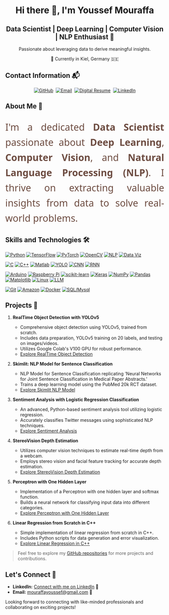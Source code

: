 <div align="center">
  <h1>Hi there 👋, I'm Youssef Mouraffa</h1>
</div>

<div align="center">
  <h2>Data Scientist | Deep Learning | Computer Vision | NLP Enthusiast 🚀</h2>
  <p>Passionate about leveraging data to derive meaningful insights.</p>
  <p>📍 Currently in Kiel, Germany 🇩🇪</p>
</div>

## Contact Information 📬

<div align="center">
  <a href="https://github.com/mouraffa"><img src="https://img.shields.io/badge/-GitHub-181717?style=for-the-badge&logo=github&logoColor=white&logoSize=30&labelColor=FF5722" alt="GitHub"></a>&nbsp;
  <a href="mailto:mouraffayoussef@gmail.com"><img src="https://img.shields.io/badge/-Email-D14836?style=for-the-badge&logo=gmail&logoColor=white&logoSize=30&labelColor=FFC107" alt="Email"></a>&nbsp;
  <a href="https://digital-resume-with-app-dny3seferew7bf6fmsens7.streamlit.app/"><img src="https://img.shields.io/badge/-Digital%20Resume-8E24AA?style=for-the-badge&logo=file&logoColor=white&logoSize=30&labelColor=4CAF50" alt="Digital Resume"></a>&nbsp;
  <a href="https://www.linkedin.com/in/youssef-mouraffa-316663201/"><img src="https://img.shields.io/badge/-LinkedIn-0A66C2?style=for-the-badge&logo=linkedin&logoColor=white&logoSize=30&labelColor=2196F3" alt="LinkedIn"></a>
</div>

## About Me 🌟

<div iv align="justify" style="font-size: 30px; line-height: 1.6; color: #6D4C41; font-family: 'Segoe UI', Tahoma, Geneva, Verdana, sans-serif;">

I'm a dedicated **Data Scientist** passionate about **Deep Learning**, **Computer Vision**, and **Natural Language Processing (NLP)**. I thrive on extracting valuable insights from data to solve real-world problems.

</div>


## Skills and Technologies 🛠️

[![Python](https://img.shields.io/badge/-Python-3776AB?style=for-the-badge&logo=python&logoColor=white&logoSize=2)](#)
[![TensorFlow](https://img.shields.io/badge/-TensorFlow-FF6F00?style=for-the-badge&logo=tensorflow&logoColor=white&logoSize=2)](#)
[![PyTorch](https://img.shields.io/badge/-PyTorch-EE4C2C?style=for-the-badge&logo=pytorch&logoColor=white&logoSize=2)](#)
[![OpenCV](https://img.shields.io/badge/-OpenCV-5C3EE8?style=for-the-badge&logo=opencv&logoColor=white&logoSize=2)](#)
[![NLP](https://img.shields.io/badge/-NLP-4db33d?style=for-the-badge&logoSize=2)](#)
[![Data Viz](https://img.shields.io/badge/-Data%20Viz-ff69b4?style=for-the-badge&logoSize=2)](#)

[![C](https://img.shields.io/badge/-C-A8B9CC?style=for-the-badge&logo=c&logoColor=white&logoSize=2)](#)
[![C++](https://img.shields.io/badge/-C++-00599C?style=for-the-badge&logo=c%2B%2B&logoColor=white&logoSize=2)](#)
[![Matlab](https://img.shields.io/badge/-Matlab-0076A8?style=for-the-badge&logo=mathworks&logoColor=white&logoSize=2)](#)
[![YOLO](https://img.shields.io/badge/-YOLO-990000?style=for-the-badge&logoSize=2)](#)
[![CNN](https://img.shields.io/badge/-CNN-FF0000?style=for-the-badge&logoSize=2)](#)
[![RNN](https://img.shields.io/badge/-RNN-FF0000?style=for-the-badge&logoSize=2)](#)

[![Arduino](https://img.shields.io/badge/-Arduino-00979D?style=for-the-badge&logo=arduino&logoColor=white&logoSize=2)](#)
[![Raspberry Pi](https://img.shields.io/badge/-Raspberry%20Pi-A22846?style=for-the-badge&logo=raspberry%20pi&logoColor=white&logoSize=2)](#)
[![scikit-learn](https://img.shields.io/badge/-scikit%20learn-F7931E?style=for-the-badge&logo=scikit-learn&logoColor=white&logoSize=2)](#)
[![Keras](https://img.shields.io/badge/-Keras-D00000?style=for-the-badge&logo=keras&logoColor=white&logoSize=2)](#)
[![NumPy](https://img.shields.io/badge/-NumPy-013243?style=for-the-badge&logo=numpy&logoColor=white&logoSize=2)](#)
[![Pandas](https://img.shields.io/badge/-Pandas-150458?style=for-the-badge&logo=pandas&logoColor=white&logoSize=2)](#)
[![Matplotlib](https://img.shields.io/badge/-Matplotlib-11557C?style=for-the-badge&logo=python&logoColor=white&logoSize=2)](#)
[![Linux](https://img.shields.io/badge/-Linux-FCC624?style=for-the-badge&logo=linux&logoColor=white&logoSize=2)](#)
[![LLM](https://img.shields.io/badge/-LLM-00599C?style=for-the-badge&logoSize=2)](#)

[![Git](https://img.shields.io/badge/-Git-F05032?style=for-the-badge&logo=git&logoColor=white&logoSize=2)](#)
[![Amazon](https://img.shields.io/badge/-Amazon-232F3E?style=for-the-badge&logo=amazon&logoColor=white&logoSize=2)](#)
[![Docker](https://img.shields.io/badge/-Docker-2496ED?style=for-the-badge&logo=docker&logoColor=white&logoSize=2)](#)
[![SQL/Mysql](https://img.shields.io/badge/-SQL/Mysql-4479A1?style=for-the-badge&logo=mysql&logoColor=white&logoSize=2)](#)


## Projects 🚀

1. **RealTime Object Detection with YOLOv5**
   - Comprehensive object detection using YOLOv5, trained from scratch.
   - Includes data preparation, YOLOv5 training on 20 labels, and testing on images/videos.
   - Utilizes Google Colab's V100 GPU for robust performance.
   - [Explore RealTime Object Detection](https://github.com/mouraffa/RealTime-Object-Detection-YOLOv5) 

2. **Skimlit: NLP Model for Sentence Classification**
   - NLP Model for Sentence Classification replicating 'Neural Networks for Joint Sentence Classification in Medical Paper Abstracts.'
   - Trains a deep learning model using the PubMed 20k RCT dataset.
   - [Explore Skimlit NLP Model]([#](https://github.com/mouraffa/Skimlit-NLP-Model-for-Sentence-Classification-in-Paper-Abstracts))

3. **Sentiment Analysis with Logistic Regression Classification**
   - An advanced, Python-based sentiment analysis tool utilizing logistic regression.
   - Accurately classifies Twitter messages using sophisticated NLP techniques.
   - [Explore Sentiment Analysis](https://github.com/mouraffa/Sentimental_Analysis_LogRegClassification) 

4. **StereoVision Depth Estimation**
   - Utilizes computer vision techniques to estimate real-time depth from a webcam.
   - Employs stereo vision and facial feature tracking for accurate depth estimation.
   - [Explore StereoVision Depth Estimation](https://github.com/mouraffa/StereoVision-DepthEstimation)

5. **Perceptron with One Hidden Layer**
   - Implementation of a Perceptron with one hidden layer and softmax function.
   - Builds a neural network for classifying input data into different categories.
   - [Explore Perceptron with One Hidden Layer]((https://github.com/mouraffa/Perceptron-with-one-hidden-layer))

6. **Linear Regression from Scratch in C++**
   - Simple implementation of linear regression from scratch in C++.
   - Includes Python scripts for data generation and error visualization.
   - [Explore Linear Regression in C++](https://github.com/mouraffa/LinearRegression_CPP_FromScratch) 

> Feel free to explore my [GitHub repositories](https://github.com/mouraffa?tab=repositories) for more projects and contributions.

## Let's Connect 🤝

- **LinkedIn:** [Connect with me on LinkedIn](https://www.linkedin.com/in/youssef-mouraffa-316663201/) 🔗
- **Email:** [mouraffayoussef@gmail.com](mailto:mouraffayoussef@gmail.com) 📧

Looking forward to connecting with like-minded professionals and collaborating on exciting projects!
